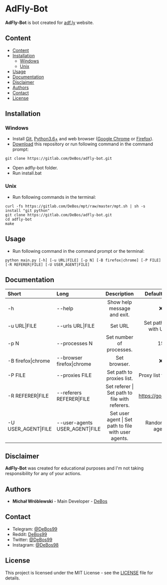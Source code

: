 # AdFly-Bot

**AdFly-Bot** is bot created for [adf.ly](https://adf.ly) website.

## Content

- [Content](#content)
- [Installation](#installation)
  - [Windows](#windows)
  - [Unix](#unix)
- [Usage](#usage)
- [Documentation](#documentation)
- [Disclaimer](#disclaimer)
- [Authors](#authors)
- [Contact](#contact)
- [License](#license)

## Installation

### Windows

* Install [Git](https://git-scm.com/download/win), [Python3.6+](https://www.python.org/downloads) and web browser ([Google Chrome](https://www.google.com/chrome) or [Firefox](https://www.mozilla.org/firefox/new)).
* [Download](https://github.com/DeBos99/adfly-bot/archive/master.zip) this repository or run following command in the command prompt:
```
git clone https://gitlab.com/DeBos/adfly-bot.git
```
* Open adfly-bot folder.
* Run install.bat

### Unix

* Run following commands in the terminal:
```
curl -fs https://gitlab.com/DeBos/mpt/raw/master/mpt.sh | sh -s install "git python"
git clone https://gitlab.com/DeBos/adfly-bot.git
cd adfly-bot
make
```

## Usage

* Run following command in the command prompt or the terminal:
```
python main.py [-h] [-u URL|FILE] [-p N] [-B firefox|chrome] [-P FILE] [-R REFERER|FILE] [-U USER_AGENT|FILE]
```

## Documentation

| Short               | Long                           | Description                                          | Default value           |
| :------------------ | :----------------------------- | :--------------------------------------------------: | :---------------------: |
| -h                  | --help                         | Show help message and exit.                          | :x:                     |
| -u URL\|FILE        | --urls URL\|FILE               | Set URL | Set path to file with URLs.                | :x:                     |
| -p N                | --processes N                  | Set number of processes.                             | 15                      |
| -B firefox\|chrome  | --browser firefox\|chrome      | Set browser.                                         | :x:                     |
| -P FILE             | --proxies FILE                 | Set path to proxies list.                            | Proxy list from API.    |
| -R REFERER\|FILE    | --referers REFERER\|FILE       | Set referer \| Set path to file with referers.       | https://google.com      |
| -U USER_AGENT\|FILE | --user-agents USER_AGENT\|FILE | Set user agent \| Set path to file with user agents. | Random user agent.      |

## Disclaimer

**AdFly-Bot** was created for educational purposes and I'm not taking responsibility for any of your actions.

## Authors

* **Michał Wróblewski** - Main Developer - [DeBos](https://gitlab.com/DeBos)

## Contact

* Telegram: [@DeBos99](https://t.me/DeBos99)
* Reddit: [DeBos99](https://www.reddit.com/user/DeBos99)
* Twitter: [@DeBos99](https://www.twitter.com/DeBos99)
* Instagram: [@DeBos98](https://www.instagram.com/DeBos98)

## License

This project is licensed under the MIT License - see the [LICENSE](LICENSE) file for details.
